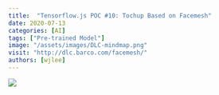 ```yaml
---
title:  "Tensorflow.js POC #10: Tochup Based on Facemesh"
date: 2020-07-13
categories: [AI]
tags: ["Pre-trained Model"]
image: "/assets/images/DLC-mindmap.png"
visit: "http://dlc.barco.com/facemesh/"
authors: [wjlee]
---
```


[![](https://rebrand.ly/dlc_png_url)](https://rebrand.ly/dlc_uml_url)


